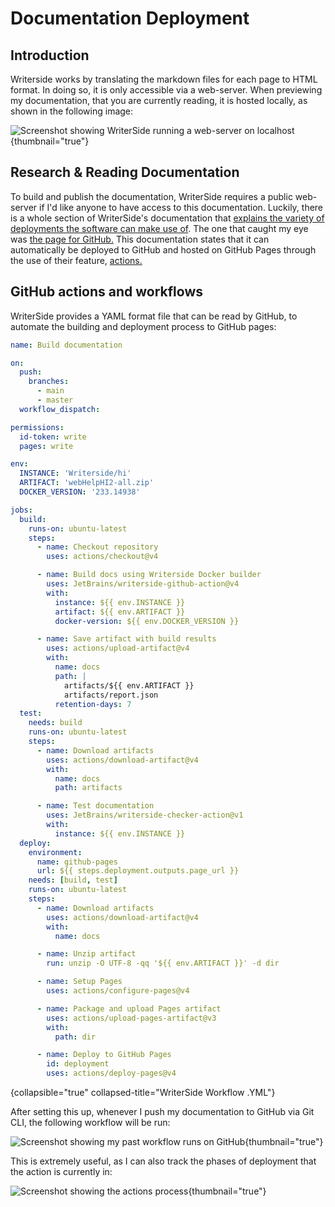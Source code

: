 # Documentation Deployment
<show-structure depth="2" />

## Introduction

Writerside works by translating the markdown files for each page to HTML format. In doing so, it is only accessible via a web-server. 
When previewing my documentation, that you are currently reading, it is hosted locally, as shown in the following image:

![Screenshot showing WriterSide running a web-server on localhost](localhost.png){thumbnail="true"}

## Research &amp; Reading Documentation

To build and publish the documentation, WriterSide requires a public web-server if I'd like anyone to have access to this documentation. Luckily, there is a whole section
of WriterSide's documentation that [explains the variety of deployments the software can make use of](https://www.jetbrains.com/help/writerside/build-and-publish.html). The one
that caught my eye was [the page for GitHub.](https://www.jetbrains.com/help/writerside/deploy-docs-to-github-pages.html)
This documentation states that it can automatically be deployed to GitHub and hosted on GitHub Pages through the use of their feature, [actions.](https://github.com/features/actions)

## GitHub actions and workflows

WriterSide provides a YAML format file that can be read by GitHub, to automate the building and deployment process to GitHub pages:

```yaml
name: Build documentation

on:
  push:
    branches:
      - main
      - master
  workflow_dispatch:

permissions:
  id-token: write
  pages: write

env:
  INSTANCE: 'Writerside/hi'
  ARTIFACT: 'webHelpHI2-all.zip'
  DOCKER_VERSION: '233.14938'

jobs:
  build:
    runs-on: ubuntu-latest
    steps:
      - name: Checkout repository
        uses: actions/checkout@v4

      - name: Build docs using Writerside Docker builder
        uses: JetBrains/writerside-github-action@v4
        with:
          instance: ${{ env.INSTANCE }}
          artifact: ${{ env.ARTIFACT }}
          docker-version: ${{ env.DOCKER_VERSION }}

      - name: Save artifact with build results
        uses: actions/upload-artifact@v4
        with:
          name: docs
          path: |
            artifacts/${{ env.ARTIFACT }}
            artifacts/report.json
          retention-days: 7
  test:
    needs: build
    runs-on: ubuntu-latest
    steps:
      - name: Download artifacts
        uses: actions/download-artifact@v4
        with:
          name: docs
          path: artifacts

      - name: Test documentation
        uses: JetBrains/writerside-checker-action@v1
        with:
          instance: ${{ env.INSTANCE }}
  deploy:
    environment:
      name: github-pages
      url: ${{ steps.deployment.outputs.page_url }}
    needs: [build, test]
    runs-on: ubuntu-latest
    steps:
      - name: Download artifacts
        uses: actions/download-artifact@v4
        with:
          name: docs

      - name: Unzip artifact
        run: unzip -O UTF-8 -qq '${{ env.ARTIFACT }}' -d dir

      - name: Setup Pages
        uses: actions/configure-pages@v4

      - name: Package and upload Pages artifact
        uses: actions/upload-pages-artifact@v3
        with:
          path: dir

      - name: Deploy to GitHub Pages
        id: deployment
        uses: actions/deploy-pages@v4
```
{collapsible="true" collapsed-title="WriterSide Workflow .YML"}

After setting this up, whenever I push my documentation to GitHub via Git CLI, the following workflow will be run:

![Screenshot showing my past workflow runs on GitHub](github_workflow.png){thumbnail="true"}

This is extremely useful, as I can also track the phases of deployment that the action is currently in:

![Screenshot showing the actions process](actions_build_test_deploy.png){thumbnail="true"}